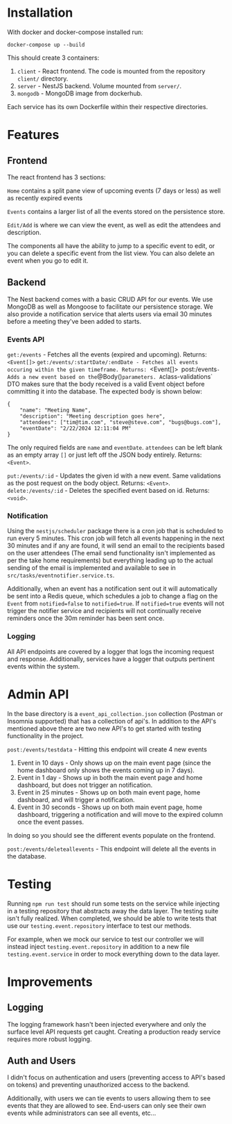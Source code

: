 # Installation

With docker and docker-compose installed run:

`docker-compose up --build`

This should create 3 containers:

1. `client` - React frontend. The code is mounted from the repository `client/` directory.
2. `server` - NestJS backend. Volume mounted from `server/`.
3. `mongodb` - MongoDB image from dockerhub.

Each service has its own Dockerfile within their respective directories.

# Features

## Frontend

The react frontend has 3 sections:

`Home` contains a split pane view of upcoming events (7 days or less) as well as recently expired events

`Events` contains a larger list of all the events stored on the persistence store.

`Edit/Add` is where we can view the event, as well as edit the attendees and description.

The components all have the ability to jump to a specific event to edit, or you can delete a specific event from the list view. You can also delete an event when you go to edit it.

## Backend

The Nest backend comes with a basic CRUD API for our events. We use MongoDB as well as Mongoose to facilitate our persistence storage. We also provide a notification service that alerts users via email 30 minutes before a meeting they've been added to starts.

### Events API

`get:/events` - Fetches all the events (expired and upcoming). Returns: `<Event[]>`
`get:/events/:startDate/:endDate - Fetches all events occuring within the given timeframe. Returns: `<Event[]>`
`post:/events` - Adds a new event based on the `@Body()` parameters. A `class-validations` DTO makes sure that the body received is a valid Event object before committing it into the database. The expected body is shown below:

```
{
	"name": "Meeting Name",
	"description": "Meeting description goes here",
	"attendees": ["tim@tim.com", "steve@steve.com", "bugs@bugs.com"], 
	"eventDate": "2/22/2024 12:11:04 PM"
}
```

The only required fields are `name` and `eventDate`. `attendees` can be left blank as an empty array `[]` or just left off the JSON body entirely. Returns: `<Event>`.

`put:/events/:id` - Updates the given id with a new event. Same validations as the post request on the body object. Returns: `<Event>`.
`delete:/events/:id` - Deletes the specified event based on id. Returns: `<void>`.

### Notification

Using the `nestjs/scheduler` package there is a cron job that is scheduled to run every 5 minutes. This cron job will fetch all events happening in the next 30 minutes and if any are found, it will send an email to the recipients based on the user attendees (The email send functionality isn't implemented as per the take home requirements) but everything leading up to the actual sending of the email is implemented and available to see in `src/tasks/eventnotifier.service.ts`.

Additionally, when an event has a notification sent out it will automatically be sent into a Redis queue, which schedules a job to change a flag on the `Event` from `notified=false` to `notified=true`. If `notified=true` events will not trigger the notifier service and recipients will not continually receive reminders once the 30m reminder has been sent once.

### Logging

All API endpoints are covered by a logger that logs the incoming request and response. Additionally, services have a logger that outputs pertinent events within the system.

# Admin API

In the base directory is a `event_api_collection.json` collection (Postman or Insomnia supported) that has a collection of api's. In addition to the API's mentioned above there are two new API's to get started with testing functionality in the project.

`post:/events/testdata` - Hitting this endpoint will create 4 new events

1. Event in 10 days - Only shows up on the main event page (since the home dashboard only shows the events coming up in 7 days).
2. Event in 1 day - Shows up in both the main event page and home dashboard, but does not trigger an notification.
3. Event in 25 minutes - Shows up on both main event page, home dashboard, and will trigger a notification.
4. Event in 30 seconds - Shows up on both main event page, home dashboard, triggering a notification and will move to the expired column once the event passes.

In doing so you should see the different events populate on the frontend.

`post:/events/deleteallevents` - This endpoint will delete all the events in the database. 

# Testing

Running `npm run test` should run some tests on the service while injecting in a testing repository that abstracts away the data layer. The testing suite isn't fully realized. When completed, we should be able to write tests that use our `testing.event.repository` interface to test our methods.

For example, when we mock our service to test our controller we will instead inject `testing.event.repository` in addition to a new file `testing.event.service` in order to mock everything down to the data layer.

# Improvements

## Logging

The logging framework hasn't been injected everywhere and only the surface level API requests get caught. Creating a production ready service requires more robust logging.

## Auth and Users

I didn't focus on authentication and users (preventing access to API's based on tokens) and preventing unauthorized access to the backend.

Additionally, with users we can tie events to users allowing them to see events that they are allowed to see. End-users can only see their own events while administrators can see all events, etc...
